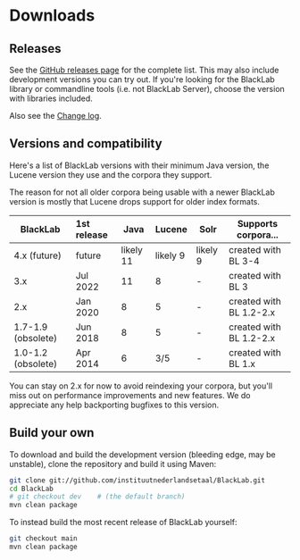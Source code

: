 # Downloads

## Releases

See the [GitHub releases page](https://github.com/instituutnederlandsetaal/BlackLab/releases/) for the complete list. This may also include development versions you can try out. If you're looking for the BlackLab library or commandline tools (i.e. not BlackLab Server), choose the version with libraries included.

Also see the [Change log](changelog.html).

## Versions and compatibility

Here's a list of BlackLab versions with their minimum Java version, the Lucene version they use and 
the corpora they support.

The reason for not all older corpora being usable with a newer BlackLab version is mostly that Lucene drops support for older index formats.

| BlackLab            | 1st release | Java      | Lucene   | Solr     | Supports corpora...     |
|---------------------|:------------|-----------|----------|----------|-------------------------|
| 4.x (future)        | future      | likely 11 | likely 9 | likely 9 | created with BL 3-4     |
| 3.x                 | Jul 2022    | 11        | 8        | -        | created with BL 3       |
| 2.x                 | Jan 2020    | 8         | 5        | -        | created with BL 1.2-2.x |
| 1.7-1.9 (obsolete)  | Jun 2018    | 8         | 5        | -        | created with BL 1.2-2.x |
| 1.0-1.2 (obsolete)  | Apr 2014    | 6         | 3/5      | -        | created with BL 1.x     |

You can stay on 2.x for now to avoid reindexing your corpora, but you'll miss out on performance improvements and new features. We do appreciate any help backporting bugfixes to this version.


## Build your own

To download and build the development version (bleeding edge, may be unstable), clone the repository and build it 
using Maven:

```bash
git clone git://github.com/instituutnederlandsetaal/BlackLab.git
cd BlackLab
# git checkout dev    # (the default branch)
mvn clean package
```

To instead build the most recent release of BlackLab yourself:

```bash
git checkout main
mvn clean package
```

